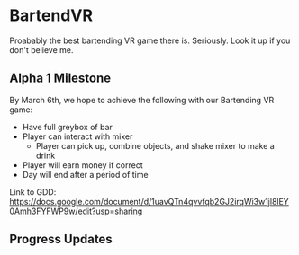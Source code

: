 # BartendVR
Proabably the best bartending VR game there is. Seriously. Look it up if you don't believe me.


## Alpha 1 Milestone

By March 6th, we hope to achieve the following with our Bartending VR game:

- Have full greybox of bar
- Player can interact with mixer
  - Player can pick up, combine objects, and shake mixer to make a drink
- Player will earn money if correct
- Day will end after a period of time


Link to GDD:
https://docs.google.com/document/d/1uavQTn4qvvfqb2GJ2irqWi3w1jl8lEY0Amh3FYFWP9w/edit?usp=sharing




## Progress Updates
